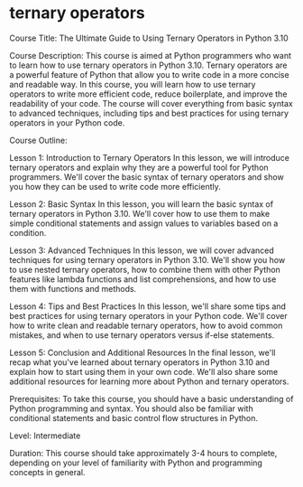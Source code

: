 
ternary operators
=================
Course Title: The Ultimate Guide to Using Ternary Operators in Python 3.10

Course Description:
This course is aimed at Python programmers who want to learn how to use ternary operators in Python 3.10. Ternary operators are a powerful feature of Python that allow you to write code in a more concise and readable way. In this course, you will learn how to use ternary operators to write more efficient code, reduce boilerplate, and improve the readability of your code. The course will cover everything from basic syntax to advanced techniques, including tips and best practices for using ternary operators in your Python code.

Course Outline:

Lesson 1: Introduction to Ternary Operators
In this lesson, we will introduce ternary operators and explain why they are a powerful tool for Python programmers. We'll cover the basic syntax of ternary operators and show you how they can be used to write code more efficiently.

Lesson 2: Basic Syntax
In this lesson, you will learn the basic syntax of ternary operators in Python 3.10. We'll cover how to use them to make simple conditional statements and assign values to variables based on a condition.

Lesson 3: Advanced Techniques
In this lesson, we will cover advanced techniques for using ternary operators in Python 3.10. We'll show you how to use nested ternary operators, how to combine them with other Python features like lambda functions and list comprehensions, and how to use them with functions and methods.

Lesson 4: Tips and Best Practices
In this lesson, we'll share some tips and best practices for using ternary operators in your Python code. We'll cover how to write clean and readable ternary operators, how to avoid common mistakes, and when to use ternary operators versus if-else statements.

Lesson 5: Conclusion and Additional Resources
In the final lesson, we'll recap what you've learned about ternary operators in Python 3.10 and explain how to start using them in your own code. We'll also share some additional resources for learning more about Python and ternary operators.

Prerequisites:
To take this course, you should have a basic understanding of Python programming and syntax. You should also be familiar with conditional statements and basic control flow structures in Python.

Level:
Intermediate

Duration:
This course should take approximately 3-4 hours to complete, depending on your level of familiarity with Python and programming concepts in general.